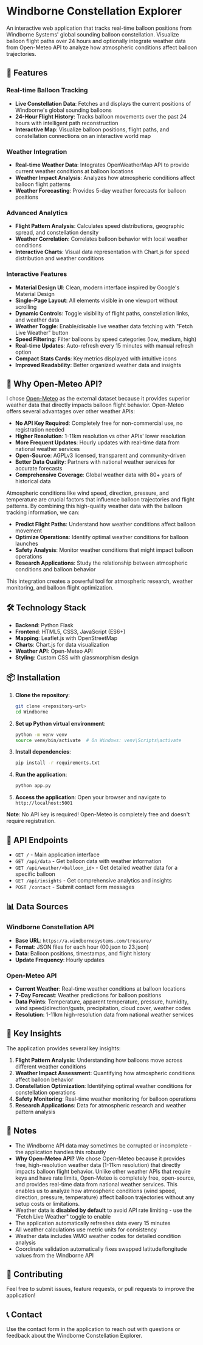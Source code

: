 # Windborne Constellation Explorer

An interactive web application that tracks real-time balloon positions from Windborne Systems' global sounding balloon constellation. Visualize balloon flight paths over 24 hours and optionally integrate weather data from Open-Meteo API to analyze how atmospheric conditions affect balloon trajectories.

## 🌟 Features

### Real-time Balloon Tracking
- **Live Constellation Data**: Fetches and displays the current positions of Windborne's global sounding balloons
- **24-Hour Flight History**: Tracks balloon movements over the past 24 hours with intelligent path reconstruction
- **Interactive Map**: Visualize balloon positions, flight paths, and constellation connections on an interactive world map

### Weather Integration
- **Real-time Weather Data**: Integrates OpenWeatherMap API to provide current weather conditions at balloon locations
- **Weather Impact Analysis**: Analyzes how atmospheric conditions affect balloon flight patterns
- **Weather Forecasting**: Provides 5-day weather forecasts for balloon positions

### Advanced Analytics
- **Flight Pattern Analysis**: Calculates speed distributions, geographic spread, and constellation density
- **Weather Correlation**: Correlates balloon behavior with local weather conditions
- **Interactive Charts**: Visual data representation with Chart.js for speed distribution and weather conditions

### Interactive Features
- **Material Design UI**: Clean, modern interface inspired by Google's Material Design
- **Single-Page Layout**: All elements visible in one viewport without scrolling
- **Dynamic Controls**: Toggle visibility of flight paths, constellation links, and weather data
- **Weather Toggle**: Enable/disable live weather data fetching with "Fetch Live Weather" button
- **Speed Filtering**: Filter balloons by speed categories (low, medium, high)
- **Real-time Updates**: Auto-refresh every 15 minutes with manual refresh option
- **Compact Stats Cards**: Key metrics displayed with intuitive icons
- **Improved Readability**: Better organized weather data and insights

## 🚀 Why Open-Meteo API?

I chose [Open-Meteo](https://open-meteo.com/) as the external dataset because it provides superior weather data that directly impacts balloon flight behavior. Open-Meteo offers several advantages over other weather APIs:

- **No API Key Required**: Completely free for non-commercial use, no registration needed
- **Higher Resolution**: 1-11km resolution vs other APIs' lower resolution
- **More Frequent Updates**: Hourly updates with real-time data from national weather services
- **Open-Source**: AGPLv3 licensed, transparent and community-driven
- **Better Data Quality**: Partners with national weather services for accurate forecasts
- **Comprehensive Coverage**: Global weather data with 80+ years of historical data

Atmospheric conditions like wind speed, direction, pressure, and temperature are crucial factors that influence balloon trajectories and flight patterns. By combining this high-quality weather data with the balloon tracking information, we can:

- **Predict Flight Paths**: Understand how weather conditions affect balloon movement
- **Optimize Operations**: Identify optimal weather conditions for balloon launches
- **Safety Analysis**: Monitor weather conditions that might impact balloon operations
- **Research Applications**: Study the relationship between atmospheric conditions and balloon behavior

This integration creates a powerful tool for atmospheric research, weather monitoring, and balloon flight optimization.

## 🛠️ Technology Stack

- **Backend**: Python Flask
- **Frontend**: HTML5, CSS3, JavaScript (ES6+)
- **Mapping**: Leaflet.js with OpenStreetMap
- **Charts**: Chart.js for data visualization
- **Weather API**: Open-Meteo API
- **Styling**: Custom CSS with glassmorphism design

## 📦 Installation

1. **Clone the repository**:
   ```bash
   git clone <repository-url>
   cd Windborne
   ```

2. **Set up Python virtual environment**:
   ```bash
   python -m venv venv
   source venv/bin/activate  # On Windows: venv\Scripts\activate
   ```

3. **Install dependencies**:
   ```bash
   pip install -r requirements.txt
   ```

4. **Run the application**:
   ```bash
   python app.py
   ```

5. **Access the application**:
   Open your browser and navigate to `http://localhost:5001`

**Note**: No API key is required! Open-Meteo is completely free and doesn't require registration.

## 🔧 API Endpoints

- `GET /` - Main application interface
- `GET /api/data` - Get balloon data with weather information
- `GET /api/weather/<balloon_id>` - Get detailed weather data for a specific balloon
- `GET /api/insights` - Get comprehensive analytics and insights
- `POST /contact` - Submit contact form messages

## 📊 Data Sources

### Windborne Constellation API
- **Base URL**: `https://a.windbornesystems.com/treasure/`
- **Format**: JSON files for each hour (00.json to 23.json)
- **Data**: Balloon positions, timestamps, and flight history
- **Update Frequency**: Hourly updates

### Open-Meteo API
- **Current Weather**: Real-time weather conditions at balloon locations
- **7-Day Forecast**: Weather predictions for balloon positions
- **Data Points**: Temperature, apparent temperature, pressure, humidity, wind speed/direction/gusts, precipitation, cloud cover, weather codes
- **Resolution**: 1-11km high-resolution data from national weather services

## 🎯 Key Insights

The application provides several key insights:

1. **Flight Pattern Analysis**: Understanding how balloons move across different weather conditions
2. **Weather Impact Assessment**: Quantifying how atmospheric conditions affect balloon behavior
3. **Constellation Optimization**: Identifying optimal weather conditions for constellation operations
4. **Safety Monitoring**: Real-time weather monitoring for balloon operations
5. **Research Applications**: Data for atmospheric research and weather pattern analysis



## 📝 Notes

- The Windborne API data may sometimes be corrupted or incomplete - the application handles this robustly
- **Why Open-Meteo API?** We chose Open-Meteo because it provides free, high-resolution weather data (1-11km resolution) that directly impacts balloon flight behavior. Unlike other weather APIs that require keys and have rate limits, Open-Meteo is completely free, open-source, and provides real-time data from national weather services. This enables us to analyze how atmospheric conditions (wind speed, direction, pressure, temperature) affect balloon trajectories without any setup costs or limitations.
- Weather data is **disabled by default** to avoid API rate limiting - use the "Fetch Live Weather" toggle to enable
- The application automatically refreshes data every 15 minutes
- All weather calculations use metric units for consistency
- Weather data includes WMO weather codes for detailed condition analysis
- Coordinate validation automatically fixes swapped latitude/longitude values from the Windborne API

## 🤝 Contributing

Feel free to submit issues, feature requests, or pull requests to improve the application!

## 📞 Contact

Use the contact form in the application to reach out with questions or feedback about the Windborne Constellation Explorer.